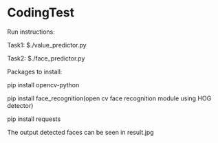 # CodingTest

Run instructions:

Task1: $./value_predictor.py

Task2: $./face_predictor.py 

Packages to install: 

pip install opencv-python 

pip install face_recognition(open cv face recognition module using HOG detector) 

pip install requests 


The output detected faces can be seen in result.jpg
